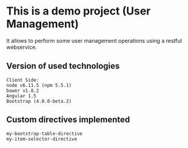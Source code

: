# This is a demo project (User Management)

It allows to perform some user management operations using a restful webservice.

## Version of used technologies
```
Client Side:
node v6.11.5 (npm 5.5.1)
bower v1.8.2
Angular 1.5
Bootstrap (4.0.0-beta.2)
```

## Custom directives implemented

```
my-bootstrap-table-directive
my-item-selector-directive
```